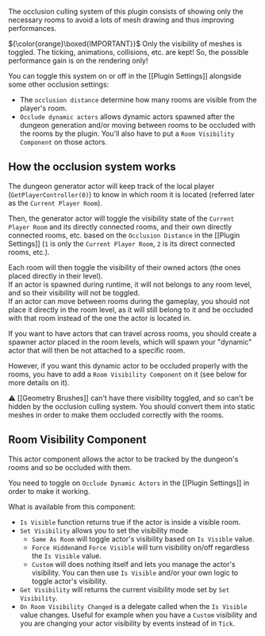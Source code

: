 The occlusion culling system of this plugin consists of showing only the necessary rooms to avoid a lots of mesh drawing and thus improving performances.

${\color{orange}\boxed{IMPORTANT}}$ Only the visibility of meshes is toggled. The ticking, animations, collisions, etc. are kept! So, the possible performance gain is on the rendering only!

You can toggle this system on or off in the [[Plugin Settings]] alongside some other occlusion settings:
- The `occlusion distance` determine how many rooms are visible from the player's room. 
- `Occlude dynamic actors` allows dynamic actors spawned after the dungeon generation and/or moving between rooms to be occluded with the rooms by the plugin. You'll also have to put a `Room Visibility Component` on those actors.

## How the occlusion system works

The dungeon generator actor will keep track of the local player (`GetPlayerController(0)`) to know in which room it is located (referred later as the `Current Player Room`).

Then, the generator actor will toggle the visibility state of the `Current Player Room` and its directly connected rooms, and their own directly connected rooms, etc. based on the `Occlusion Distance` in the [[Plugin Settings]] (`1` is only the `Current Player Room`, `2` is its direct connected rooms, etc.).

Each room will then toggle the visibility of their owned actors (the ones placed directly in their level).\
If an actor is spawned during runtime, it will not belongs to any room level, and so their visibility will not be toggled.\
If an actor can move between rooms during the gameplay, you should not place it directly in the room level, as it will still belong to it and be occluded with that room instead of the one the actor is located in.

If you want to have actors that can travel across rooms, you should create a spawner actor placed in the room levels, which will spawn your "dynamic" actor that will then be not attached to a specific room.

However, if you want this dynamic actor to be occluded properly with the rooms, you have to add a `Room Visibility Component` on it (see below for more details on it).

:warning: [[Geometry Brushes]] can't have there visibility toggled, and so can't be hidden by the occlusion culling system.
You should convert them into static meshes in order to make them occluded correctly with the rooms.

## Room Visibility Component

This actor component allows the actor to be tracked by the dungeon's rooms and so be occluded with them.

You need to toggle on `Occlude Dynamic Actors` in the [[Plugin Settings]] in order to make it working.

What is available from this component:
- `Is Visible` function returns true if the actor is inside a visible room.
- `Set Visibility` allows you to set the visibility mode
	- `Same As Room` will toggle actor's visibility based on `Is Visible` value.
	- `Force Hidden`and `Force Visible` will turn visibility on/off regardless the `Is Visible` value.
	- `Custom` will does nothing itself and lets you manage the actor's visibility. You can then use `Is Visible` and/or your own logic to toggle actor's visibility.
- `Get Visibility` will returns the current visibility mode set by `Set Visibility`.
- `On Room Visibility Changed` is a delegate called when the `Is Visible` value changes. Useful for example when you have a `Custom` visibility and you are changing your actor visibility by events instead of in `Tick`.
